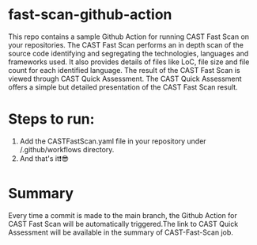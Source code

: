 # fast-scan-github-action
This repo contains a sample Github Action for running CAST Fast Scan on your repositories. The CAST Fast Scan performs an in depth scan of the source code identifying and segregating the technologies, languages and frameworks used. It also provides details of files like LoC, file size and file count for each identified language.
The result of the CAST Fast Scan is viewed through CAST Quick Assessment. The CAST Quick Assessment offers a simple but detailed presentation of the CAST Fast Scan result.

# Steps to run:
1. Add the CASTFastScan.yaml file in your repository under /.github/workflows directory.
2. And that's it:exclamation::sunglasses:

# Summary
Every time a commit is made to the main branch, the Github Action for CAST Fast Scan will be automatically triggered.The link to CAST Quick Assessment will be available in the summary of CAST-Fast-Scan job.
